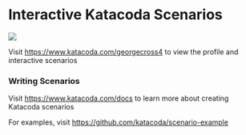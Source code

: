 # Interactive Katacoda Scenarios

[![](http://shields.katacoda.com/katacoda/georgecross4/count.svg)](https://www.katacoda.com/georgecross4 "Get your profile on Katacoda.com")

Visit https://www.katacoda.com/georgecross4 to view the profile and interactive scenarios

### Writing Scenarios
Visit https://www.katacoda.com/docs to learn more about creating Katacoda scenarios

For examples, visit https://github.com/katacoda/scenario-example

